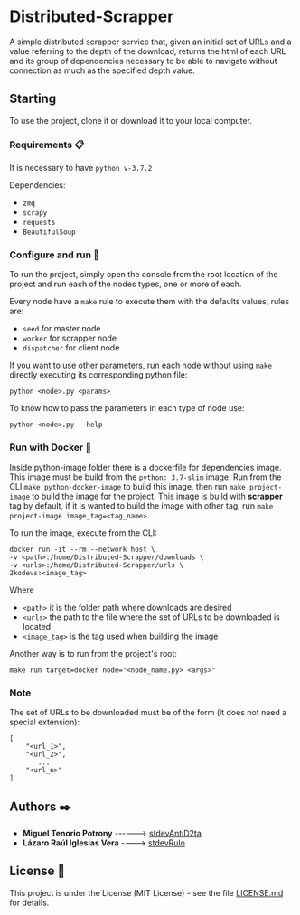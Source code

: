 # Distributed-Scrapper

A simple distributed scrapper service that, given an initial set of URLs and a value referring to the depth of the download, returns the html of each URL and its group of dependencies necessary to be able to navigate without connection as much as the specified depth value.

## Starting

To use the project, clone it or download it to your local computer.

### Requirements 📋

It is necessary to have `python v-3.7.2`

Dependencies:

- `zmq`
- `scrapy`
- `requests`
- `BeautifulSoup`

### Configure and run 🔧

To run the project, simply open the console from the root location of the project and run each of the nodes types, one or more of each.

Every node have a `make` rule to execute them with the defaults values, rules are:

- `seed` for master node
- `worker` for scrapper node
- `dispatcher` for client node

If you want to use other parameters, run each node without using `make` directly executing its corresponding python file:

```
python <node>.py <params>
```

To know how to pass the parameters in each type of node use:

```
python <node>.py --help
```

### Run with Docker 🐳

Inside python-image folder there is a dockerfile for dependencies image. This image must be build from the `python: 3.7-slim` image. Run from the CLI `make python-docker-image` to build this image, then run `make project-image` to build the image for the project. This image is build with **scrapper** tag by default, if it is wanted to build the image with other tag, run `make project-image image_tag=<tag_name>`.

To run the image, execute from the CLI:

```
docker run -it --rm --network host \
-v <path>:/home/Distributed-Scrapper/downloads \
-v <urls>:/home/Distributed-Scrapper/urls \
2kodevs:<image_tag>
```

Where

- `<path>` it is the folder path where downloads are desired
- `<urls>` the path to the file where the set of URLs to be downloaded is located
- `<image_tag>` is the tag used when building the image

Another way is to run from the project's root:

`make run target=docker node="<node_name.py> <args>"`

### Note

The set of URLs to be downloaded must be of the form (it does not need a special extension):

```
[
    "<url_1>",
    "<url_2>",
       ...
    "<url_n>"
]
```

## Authors ✒️

- **Miguel Tenorio Potrony** ------> [stdevAntiD2ta](https://github.com/stdevAntiD2ta)
- **Lázaro Raúl Iglesias Vera** ----> [stdevRulo](https://github.com/stdevRulo)

## License 📄

This project is under the License (MIT License) - see the file [LICENSE.md](LICENSE.md) for details.

